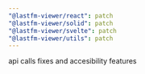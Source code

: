 ```yaml
---
"@lastfm-viewer/react": patch
"@lastfm-viewer/solid": patch
"@lastfm-viewer/svelte": patch
"@lastfm-viewer/utils": patch
---
```


api calls fixes and accesibility features
